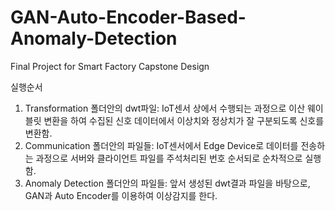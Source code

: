 # GAN-Auto-Encoder-Based-Anomaly-Detection
Final Project for Smart Factory Capstone Design

실행순서
1. Transformation 폴더안의 dwt파일: IoT센서 상에서 수행되는 과정으로 이산 웨이블릿 변환을 하여 수집된 신호 데이터에서 이상치와 정상치가 잘 구분되도록 신호를 변환함.
2. Communication 폴더안의 파일들: IoT센서에서 Edge Device로 데이터를 전송하는 과정으로 서버와 클라이언트 파일를 주석처리된 번호 순서되로 순차적으로 실행함.
3. Anomaly Detection 폴더안의 파일들: 앞서 생성된 dwt결과 파일을 바탕으로, GAN과 Auto Encoder를 이용하여 이상감지를 한다.
